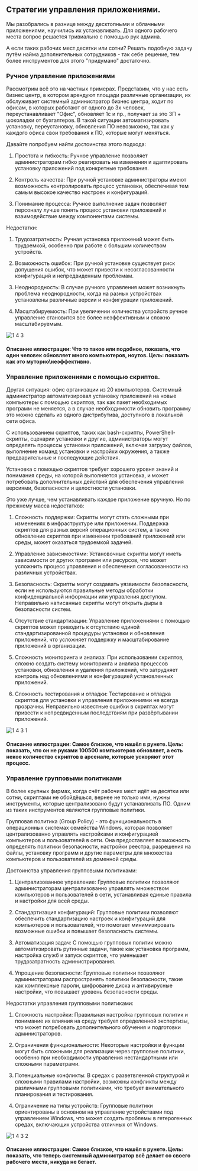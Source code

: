 ## Стратегии управления приложениями.

Мы разобрались в разнице между десктопными и облачными приложениями, научились их устанавливать. Для одного рабочего места вопрос решается тривиально с помощью рук админа.

А если таких рабочих мест десятки или сотни? Решать подобную задачу путём найма дополнительных сотрудников - так себе решение, тем более инструментов для этого "придумано" достаточно.

### Ручное управление приложениями

Рассмотрим всё это на частных примерах. Представим, что у нас есть бизнес центр, в котором арендуют площади различные организации, их обслуживает системный администратор бизнес центра, ходит по офисам, в которых работают от одного до 3х человек, переустанавливает "Офис", обновляет 1с и пр., получает за это ЗП + шоколадки от бухгалтеров. В такой ситуации автоматизировать установку, переустановку, обновления ПО невозможно, так как у каждого офиса свои требования к ПО, которые могут меняться.

Давайте попробуем найти достоинства этого подхода:

1. Простота и гибкость: Ручное управление позволяет администраторам гибко реагировать на изменения и адаптировать установку приложений под конкретные требования.

2. Контроль качества: При ручной установке администраторы имеют возможность контролировать процесс установки, обеспечивая тем самым высокое качество настроек и конфигураций.

3. Понимание процесса: Ручное выполнение задач позволяет персоналу лучше понять процесс установки приложений и взаимодействие между компонентами системы.

Недостатки:

1. Трудозатратность: Ручная установка приложений может быть трудоемкой, особенно при работе с большим количеством устройств.

2. Возможность ошибок: При ручной установке существует риск допущения ошибок, что может привести к несогласованности конфигураций и непредвиденным проблемам.

3. Неоднородность: В случае ручного управления может возникнуть проблема неоднородности, когда на разных устройствах установлены различные версии и конфигурации приложений.

4. Масштабируемость: При увеличении количества устройств ручное управление становится все более неэффективным и сложно масштабируемым.


![1 4 3](https://github.com/lexche/Testyp/assets/95694325/39b25c57-306a-45ee-9677-806b1b1a77c3)

#### Описание иллюстрации: Что то такое или подобное, показать, что один человек обновляет много компьютеров, ноутов. Цель: показать как это муторно\неэффективно.


### Управление приложениями с помощью скриптов.

Другая ситуация: офис организации из 20 компьютеров. Системный администратор автоматизировал установку приложений на новые компьютеры с помощью скриптов, так как пакет необходимых программ не меняется, а в случае необходимости обновить программу это можно сделать из одного дистрибутива, доступного в локальной сети офиса.

С использованием скриптов, таких как bash-скрипты, PowerShell-скрипты, сценарии установки и другие, администраторы могут определять процессы установки приложений, включая загрузку файлов, выполнение команд установки и настройки окружения, а также предварительные и последующие действия.

Установка с помощью скриптов требует хорошего уровня знаний и понимания среды, на которой выполняется установка, и может потребовать дополнительных действий для обеспечения управления версиями, безопасности и целостности установки.

Это уже лучше, чем устанавливать каждое приложение вручную. Но по прежнему масса недостатков:

1. Сложность поддержки: Скрипты могут стать сложными при изменениях в инфраструктуре или приложении. Поддержка скриптов для разных версий операционных систем, а также обновление скриптов при изменении требований приложений или среды, может оказаться трудоемкой задачей.

2. Управление зависимостями: Установочные скрипты могут иметь зависимости от других программ или ресурсов, что может усложнить процесс управления и обеспечения согласованности на различных устройствах.

3. Безопасность: Скрипты могут создавать уязвимости безопасности, если не используются правильные методы обработки конфиденциальной информации или управления доступом. Неправильно написанные скрипты могут открыть дыры в безопасности систем.

4. Отсутствие стандартизации: Управление приложениями с помощью скриптов может приводить к отсутствию единой стандартизированной процедуры установки и обновления приложений, что усложняет поддержку и масштабирование приложений в организации.

5. Сложность мониторинга и анализа: При использовании скриптов, сложно создать систему мониторинга и анализа процессов установки, обновления и удаления приложений, что затрудняет контроль над обновлениями и конфигурацией установленных приложений.

6. Сложность тестирования и отладки: Тестирование и отладка скриптов для установки и управления приложениями не всегда прозрачны. Неправильно известные ошибки в скриптах могут привести к непредвиденным последствиям при развёртывании приложений.

![1 4 3 1](https://github.com/lexche/Testyp/assets/95694325/cf899ded-b4ab-4916-82b5-1ac878b2859e)

#### Описание иллюстрации: Самое близкое, что нашёл в рунете. Цель: показать, что он не руками 100500 компьютеров обновляет, а есть некое количество скриптов в арсенале, которые ускоряют этот процесс.

### Управление групповыми политиками

В более крупных фирмах, когда счёт рабочих мест идёт на десятки или сотни, скриптами не обойдёшься, вернее не только ими, нужны инструменты, которые централизовано будут устанавливать ПО. Одним из таких инструментов являются групповые политики.

Групповая политика (Group Policy) - это функциональность в операционных системах семейства Windows, которая позволяет централизованно управлять настройками и конфигурацией компьютеров и пользователей в сети. Она предоставляет возможность определять политики безопасности, настройки реестра, разрешения на файлы, установку программ и другие параметры для множества компьютеров и пользователей из доменной среды.

Достоинства управления групповыми политиками:

1. Централизованное управление: Групповые политики позволяют администраторам централизованно управлять множеством компьютеров и пользователей в сети, устанавливая единые правила и настройки для всей среды.

2. Стандартизация конфигураций: Групповые политики позволяют обеспечить стандартизацию настроек и конфигураций для компьютеров и пользователей, что помогает минимизировать возможные ошибки и повышает безопасность системы.

3. Автоматизация задач: С помощью групповых политик можно автоматизировать рутинные задачи, такие как установка программ, настройка служб и запуск скриптов, что уменьшает трудозатратность администрирования.

4. Упрощение безопасности: Групповые политики позволяют администраторам распространять политики безопасности, такие как комплексные пароли, шифрование диска и антивирусные настройки, что повышает уровень безопасности среды.

Недостатки управления групповыми политиками:

1. Сложность настройки: Правильная настройка групповых политик и понимание их влияния на среду требует определенной экспертизы, что может потребовать дополнительного обучения и подготовки администраторов.

2. Ограничения функциональности: Некоторые настройки и функции могут быть сложными для реализации через групповые политики, особенно при необходимости управления нестандартными или сложными параметрами.

3. Потенциальные конфликты: В средах с разветвленной структурой и сложными правилами настройки, возможны конфликты между различными групповыми политиками, что требует внимательного планирования и тестирования.

4. Ограничение на типы устройств: Групповые политики ориентированы в основном на управление устройствами под управлением Windows, что может создать проблемы в гетерогенных средах, включающих устройства отличных от Windows.


![1 4 3 2](https://github.com/lexche/Testyp/assets/95694325/1d8c9be0-c701-4f24-b34b-026e6acbf5c6)

#### Описание иллюстрации: Самое близкое, что нашёл в рунете. Цель: показать, что теперь системный администратор всё делает со своего рабочего места, никуда не бегает.
